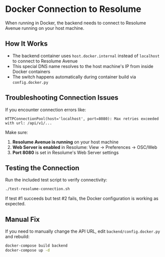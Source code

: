 # Docker Connection to Resolume

When running in Docker, the backend needs to connect to Resolume Avenue running on your host machine.

## How It Works

- The backend container uses `host.docker.internal` instead of `localhost` to connect to Resolume Avenue
- This special DNS name resolves to the host machine's IP from inside Docker containers
- The switch happens automatically during container build via `config.docker.py`

## Troubleshooting Connection Issues

If you encounter connection errors like:

```
HTTPConnectionPool(host='localhost', port=8080): Max retries exceeded with url: /api/v1/...
```

Make sure:

1. **Resolume Avenue is running** on your host machine
2. **Web Server is enabled** in Resolume: View → Preferences → OSC/Web
3. **Port 8080** is set in Resolume's Web Server settings

## Testing the Connection

Run the included test script to verify connectivity:

```bash
./test-resolume-connection.sh
```

If test #1 succeeds but test #2 fails, the Docker configuration is working as expected.

## Manual Fix

If you need to manually change the API URL, edit `backend/config.docker.py` and rebuild:

```bash
docker-compose build backend
docker-compose up -d
```
